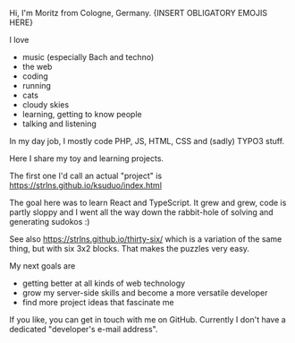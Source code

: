 Hi, I'm Moritz from Cologne, Germany.
{INSERT OBLIGATORY EMOJIS HERE}

I love 
* music (especially Bach and techno)
* the web
* coding
* running
* cats
* cloudy skies
* learning, getting to know people
* talking and listening

In my day job, I mostly code PHP, JS, HTML, CSS and (sadly) TYPO3 stuff.

Here I share my toy and learning projects.

The first one I'd call an actual "project" is
https://strlns.github.io/ksuduo/index.html

The goal here was to learn React and TypeScript. It grew and grew, code is partly sloppy and I went all the way down the rabbit-hole of solving and generating sudokos :)

See also
https://strlns.github.io/thirty-six/
which is a variation of the same thing, but with six 3x2 blocks. That makes the puzzles very easy.

My next goals are 

* getting better at all kinds of web technology
* grow my server-side skills and become a more versatile developer
* find more project ideas that fascinate me

If you like, you can get in touch with me on GitHub.
Currently I don't have a dedicated "developer's e-mail address".
